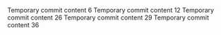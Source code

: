 Temporary commit content 6
Temporary commit content 12
Temporary commit content 26
Temporary commit content 29
Temporary commit content 36
